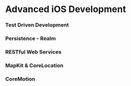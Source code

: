 # Advanced iOS Development

### Test Driven Development

[Test Driven Development in iOS]: https://github.com/memtarhan/Advanced-iOS-Development/tree/main/1-test-driven-development/MovieLand

### Persistence - Realm 

[Using Realm in iOS]: https://github.com/memtarhan/Advanced-iOS-Development/tree/main/2-persistence-realm/NoteLand

### RESTful Web Services

[Using RESTful APIs in iOS]: https://github.com/memtarhan/Advanced-iOS-Development/tree/main/3-networking-restful/RESTLand

### MapKit & CoreLocation

[Using Maps and Location in iOS]: https://github.com/memtarhan/Advanced-iOS-Development/tree/main/4-core-location-mapkit/Land

### CoreMotion

[Using Device's Motion in iOS]: https://github.com/memtarhan/Advanced-iOS-Development/tree/main/5-core-motion

